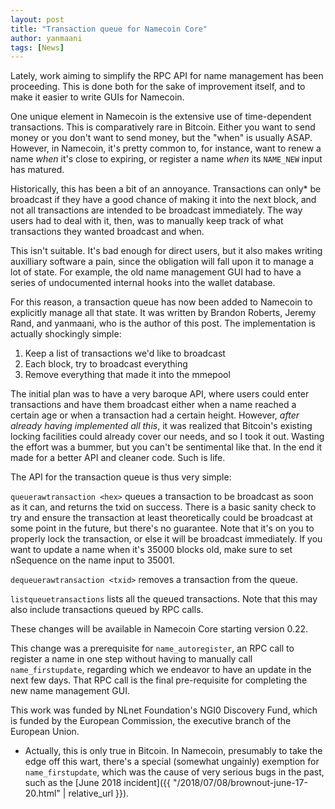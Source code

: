 ```yaml
---
layout: post
title: "Transaction queue for Namecoin Core"
author: yanmaani
tags: [News]
---
```


Lately, work aiming to simplify the RPC API for name management has been proceeding. This is done both for the sake of improvement itself, and to make it easier to write GUIs for Namecoin.

One unique element in Namecoin is the extensive use of time-dependent transactions. This is comparatively rare in Bitcoin. Either you want to send money or you don't want to send money, but the "when" is usually ASAP. However, in Namecoin, it's pretty common to, for instance, want to renew a name *when* it's close to expiring, or register a name *when* its `NAME_NEW` input has matured.

Historically, this has been a bit of an annoyance. Transactions can only* be broadcast if they have a good chance of making it into the next block, and not all transactions are intended to be broadcast immediately. The way users had to deal with it, then, was to manually keep track of what transactions they wanted broadcast and when.

This isn't suitable. It's bad enough for direct users, but it also makes writing auxilliary software a pain, since the obligation will fall upon it to manage a lot of state. For example, the old name management GUI had to have a series of undocumented internal hooks into the wallet database.

For this reason, a transaction queue has now been added to Namecoin to explicitly manage all that state. It was written by Brandon Roberts, Jeremy Rand, and yanmaani, who is the author of this post.  The implementation is actually shockingly simple:

1. Keep a list of transactions we'd like to broadcast
2. Each block, try to broadcast everything
3. Remove everything that made it into the mmepool

The initial plan was to have a very baroque API, where users could enter transactions and have them broadcast either when a name reached a certain age or when a transaction had a certain height. However, *after already having implemented all this*, it was realized that Bitcoin's existing locking facilities could already cover our needs, and so I took it out. Wasting the effort was a bummer, but you can't be sentimental like that. In the end it made for a better API and cleaner code. Such is life.

The API for the transaction queue is thus very simple:

`queuerawtransaction <hex>` queues a transaction to be broadcast as soon as it can, and returns the txid on success. There is a basic sanity check to try and ensure the transaction at least theoretically could be broadcast at some point in the future, but there's no guarantee. Note that it's on you to properly lock the transaction, or else it will be broadcast immediately. If you want to update a name when it's 35000 blocks old, make sure to set nSequence on the name input to 35001.

`dequeuerawtransaction <txid>` removes a transaction from the queue.

`listqueuetransactions` lists all the queued transactions. Note that this may also include transactions queued by RPC calls.

These changes will be available in Namecoin Core starting version 0.22.

This change was a prerequisite for `name_autoregister`, an RPC call to register a name in one step without having to manually call `name_firstupdate`, regarding which we endeavor to have an update in the next few days. That RPC call is the final pre-requisite for completing the new name management GUI.

This work was funded by NLnet Foundation's NGI0 Discovery Fund, which is funded by the European Commission, the executive branch of the European Union.

* Actually, this is only true in Bitcoin. In Namecoin, presumably to take the edge off this wart, there's a special (somewhat ungainly) exemption for `name_firstupdate`, which was the cause of very serious bugs in the past, such as the [June 2018 incident]({{ "/2018/07/08/brownout-june-17-20.html" | relative_url }}).
